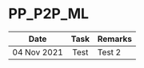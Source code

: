 # PP_P2P_ML

|      Date      |     Task               | Remarks                                                                                                                                    |
| :------------: | :-----------------------: | ----------------------------------------------------------------------------------------------------------------------------------------- |
|  04 Nov 2021   |     Test                | Test 2
